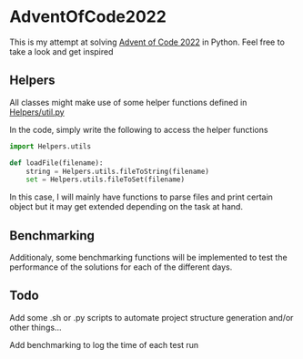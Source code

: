# AdventOfCode2022

This is my attempt at solving [Advent of Code 2022](https://adventofcode.com/) in Python. Feel free to take a look and get inspired 

## Helpers

All classes might make use of some helper functions defined in [Helpers/util.py](https://github.com/Heme98/AdventOfCode2022/blob/main/Helpers/utils.py)

In the code, simply write the following to access the helper functions

```python
import Helpers.utils

def loadFile(filename):
    string = Helpers.utils.fileToString(filename)
    set = Helpers.utils.fileToSet(filename)
```
In this case, I will mainly have functions to parse files and print certain object but it may get extended depending on the task at hand.

## Benchmarking

Additionaly, some benchmarking functions will be implemented to test the performance
of the solutions for each of the different days.

## Todo

Add some .sh or .py scripts to automate project structure generation and/or other things...

Add benchmarking to log the time of each test run

